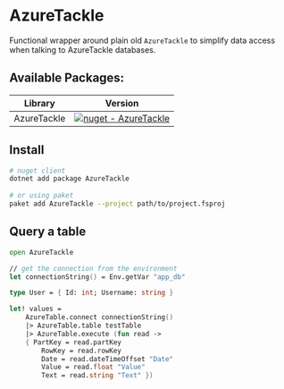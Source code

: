 # AzureTackle

Functional wrapper around plain old `AzureTackle` to simplify data access when talking to AzureTackle databases.

## Available Packages:

| Library  | Version |
| ------------- | ------------- |
| AzureTackle  | [![nuget - AzureTackle](https://img.shields.io/nuget/v/AzureTackle.svg?colorB=green)](hhttps://www.nuget.org/packages/AzureTackle/) |


## Install
```bash
# nuget client
dotnet add package AzureTackle
  
# or using paket
paket add AzureTackle --project path/to/project.fsproj
```

## Query a table
```fs
open AzureTackle

// get the connection from the environment
let connectionString() = Env.getVar "app_db"

type User = { Id: int; Username: string }

let! values =
    AzureTable.connect connectionString()
    |> AzureTable.table testTable
    |> AzureTable.execute (fun read ->
    { PartKey = read.partKey
        RowKey = read.rowKey
        Date = read.dateTimeOffset "Date"
        Value = read.float "Value"
        Text = read.string "Text" })
```


